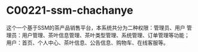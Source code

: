 # C00221-ssm-chachanye
这个一个基于SSM的茶产品销售平台，本系统共分为二种权限：管理员、用户 管理员：用户管理、茶叶信息管理、茶叶类型管理、系统管理、订单管理等功能； 用户：首页、个人中心、茶叶信息、公告信息、购物车、在线客服等。
